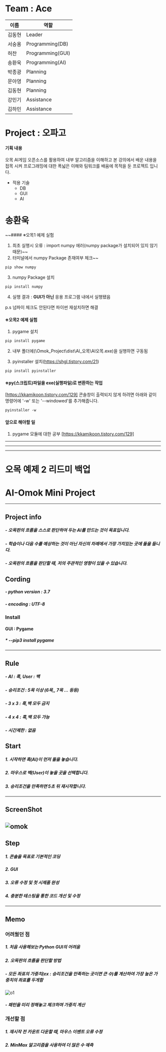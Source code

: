 # Team : Ace
이름 | 역할
--- | --- |
김동현 | Leader |
서숭용 | Programming(DB) |
허찬 | Programming(GUI) |
송환욱 | Programming(AI) |
박종광 | Planning |
문아영 | Planning |
김동현 | Planning |
강민기 | Assistance |
김하민 | Assistance |

# Project : 오파고
#### 기획 내용
오목 AI게임 오픈소스를 활용하여 내부 알고리즘을 이해하고 본 강의에서 배운 내용을 접목 시켜 프로그래밍에 대한 폭넓은 이해와 팀워크를 배움에 목적을 둔 프로젝트 입니다.
* 적용 기술
  * DB
  * GUI
  * AI

# 송환욱
~~#### ※오목1 예제 실험
1. 최초 실행시 오류 : import numpy 에러(numpy package가 설치되어 있지 않기 때문)~~
2. 터미널에서 numpy Package 존재여부 체크~~
```python
pip show numpy
```
3. numpy Package 설치
```python
pip install numpy
```
4. 실행 결과 : **GUI가 아닌** 응용 프로그램 내에서 실행됐음

p.s 넘파이 체크도 안된다면 파이썬 재설치하면 해결

#### ※오목2 예제 실험
1. pygame 설치
```python
pip install pygame
```
2. 내부 폴더에(\Omok_Project\dist\AI_오목\AI오목.exe)을 실행하면 구동됨

2. pyinstaller 설치(https://shgl.tistory.com/21)
```python
pip install pyinstaller
```
#### ※py(스크립트)파일을 exe(실행파일)로 변환하는 작업
[https://kkamikoon.tistory.com/129]
콘솔창이 출력되지 않게 하려면 아래와 같이 명령어에 '-w' 또는 '--windowed'를 추가해줍니다.
```ps
pyinstaller -w 
```
#### 앞으로 해야할 일
1. pygame 모듈에 대한 공부
[https://kkamikoon.tistory.com/129]



------------
------------
------------
# 오목 예제 2 리드미 백업
# AI-Omok Mini Project
------------
## Project info
##### - 오목판의 흐름을 스스로 판단하여 두는 AI를 만드는 것이 목표입니다.
##### - 학습이나 다음 수를 예상하는 것이 아닌 자신의 차례에서 가장 가치있는 곳에 돌을 둡니다.
##### - 오목판의 흐름을 판단할 때, 저의 주관적인 영향이 있을 수 있습니다.
## Cording
##### - python version : 3.7
##### - encoding : UTF-8
### Install
#### GUI : Pygame
##### * --pip3 install pygame
------------
## Rule
##### - AI : 흑, User : 백
##### - 승리조건 : 5목 이상 (6목,, 7목 ... 등등)
##### - 3 x 3 : 흑,백 모두 금지
##### - 4 x 4 : 흑,백 모두 가능
##### - 시간제한 : 없음
## Start
##### 1. 시작하면 흑(AI)이 먼저 돌을 놓습니다.
##### 2. 마우스로 백(User)이 놓을 곳을 선택합니다.
##### 3. 승리조건을 만족하면 5초 뒤 재시작합니다.

------------
## ScreenShot
![omok](https://user-images.githubusercontent.com/48282708/71707199-feb57e00-2e2b-11ea-9257-977c33195025.png)
------------
## Step
##### 1. 콘솔을 목표로 기본적인 코딩
##### 2. GUI
##### 3. 오류 수정 및 첫 시제품 완성
##### 4. 충분한 테스팅을 통한 코드 개선 및 수정
------------
## Memo
### 어려웠던 점
##### 1. 처음 사용해보는 Python GUI의 어려움
##### 2. 오목판의 흐름을 판단할 방법
##### - 모든 좌표의 가중치(ex : 승리조건을 만족하는 곳이면 큰 수)를 계산하여 가장 높은 가중치의 좌표를 두게함
![o1](https://user-images.githubusercontent.com/48282708/73593289-b8942d00-4545-11ea-886e-45d81ec643ad.png)
##### - 패턴을 미리 정해놓고 체크하며 가중치 계산
### 개선할 점
##### 1. 재시작 전 카운트 다운할 때, 마우스 이벤트 오류 수정
##### 2. MinMax 알고리즘을 사용하여 더 많은 수 예측
